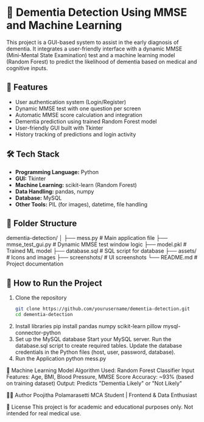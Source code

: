 # 🧠 Dementia Detection Using MMSE and Machine Learning

This project is a GUI-based system to assist in the early diagnosis of dementia. It integrates a user-friendly interface with a dynamic MMSE (Mini-Mental State Examination) test and a machine learning model (Random Forest) to predict the likelihood of dementia based on medical and cognitive inputs.

## 🌟 Features

- User authentication system (Login/Register)
- Dynamic MMSE test with one question per screen
- Automatic MMSE score calculation and integration
- Dementia prediction using trained Random Forest model
- User-friendly GUI built with Tkinter
- History tracking of predictions and login activity

## 🛠️ Tech Stack

- **Programming Language:** Python  
- **GUI:** Tkinter  
- **Machine Learning:** scikit-learn (Random Forest)  
- **Data Handling:** pandas, numpy  
- **Database:** MySQL  
- **Other Tools:** PIL (for images), datetime, file handling

## 📁 Folder Structure
dementia-detection/
│
├── mess.py # Main application file
├── mmse_test_gui.py # Dynamic MMSE test window logic
├── model.pkl # Trained ML model
├── database.sql # SQL script for database
├── assets/ # Icons and images
├── screenshots/ # UI screenshots
└── README.md # Project documentation


## 🚀 How to Run the Project

1. Clone the repository
   ```bash
   git clone https://github.com/yourusername/dementia-detection.git
   cd dementia-detection
2. Install libraries
   pip install pandas numpy scikit-learn pillow mysql-connector-python
3. Set up the MySQL database
  Start your MySQL server.
  Run the database.sql script to create required tables.
  Update the database credentials in the Python files (host, user, password, database).
4. Run the Application
  python mess.py


🤖 Machine Learning Model
Algorithm Used: Random Forest Classifier
Input Features: Age, BMI, Blood Pressure, MMSE Score
Accuracy: ~93% (based on training dataset)
Output: Predicts "Dementia Likely" or "Not Likely"

🧑‍💻 Author
Poojitha Polamarasetti
MCA Student | Frontend & Data Enthusiast

📜 License
This project is for academic and educational purposes only. Not intended for real medical use.
